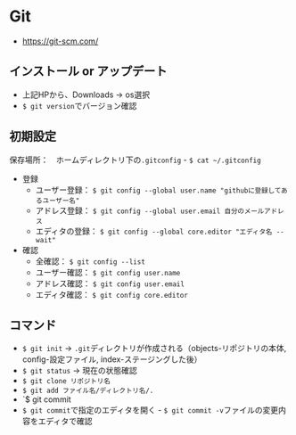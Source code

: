 # Git
- https://git-scm.com/

## インストール or アップデート
- 上記HPから、Downloads → os選択
- `$ git version`でバージョン確認

## 初期設定
保存場所：　ホームディレクトリ下の`.gitconfig` - `$ cat ~/.gitconfig`
- 登録
  - ユーザー登録： `$ git config --global user.name "githubに登録してあるユーザー名"`
  - アドレス登録： `$ git config --global user.email 自分のメールアドレス`
  - エディタの登録： `$ git config --global core.editor "エディタ名 --wait"`  
- 確認
  - 全確認： `$ git config --list`
  - ユーザー確認： `$ git config user.name`
  - アドレス確認： `$ git config user.email`
  - エディタ確認： `$ git config core.editor`

## コマンド
  - `$ git init` → `.git`ディレクトリが作成される（objects-リポジトリの本体, config-設定ファイル, index-ステージングした後）
  - `$ git status` → 現在の状態確認
  - `$ git clone リポジトリ名`
  - `$ git add ファイル名/ディレクトリ名/.`
  - `$ git commit 
  - `$ git commit`で指定のエディタを開く - `$ git commit -v`ファイルの変更内容をエディタで確認
